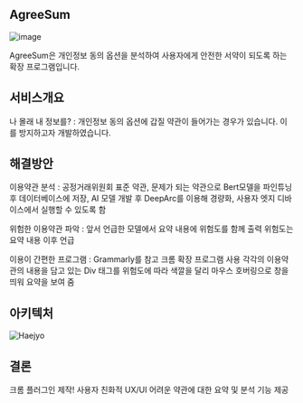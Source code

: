 ## AgreeSum

![image](https://github.com/user-attachments/assets/c37f91e8-ddc3-4bd4-a6d2-54006a6a4c6a)

AgreeSum은 개인정보 동의 옵션을 분석하여 사용자에게 안전한 서약이 되도록 하는 확장 프로그램입니다.

## 서비스개요

나 몰래 내 정보를? : 개인정보 동의 옵션에 갑질 약관이 들어가는 경우가 있습니다. 이를 방지하고자 개발하였습니다.

## 해결방안

이용약관 분석 : 공정거래위원회 표준 약관, 문제가 되는 약관으로 Bert모델을 파인튜닝 후 데이터베이스에 저장, AI 모델 개발 후 DeepArc를 이용해 경량화, 사용자 엣지 디바이스에서 실행할 수 있도록 함

위험한 이용약관 파악 : 앞서 언급한 모델에서 요약 내용에 위험도를 함께 출력 위험도는 요약 내용 이후 언급

이용이 간편한 프로그램 : Grammarly를 참고 크롬 확장 프로그램 사용 각각의 이용약관의 내용을 담고 있는 Div 태그를 위험도에 따라 색깔을 달리 마우스 호버링으로 창을 띄워 요약을 보여 줌

## 아키텍처

![Haejyo](https://github.com/user-attachments/assets/08e5273c-f4fb-413d-857c-145e7c06230e)

## 결론

크롬 플러그인 제작!
사용자 친화적 UX/UI
어려운 약관에 대한 요약 및 분석 기능 제공

